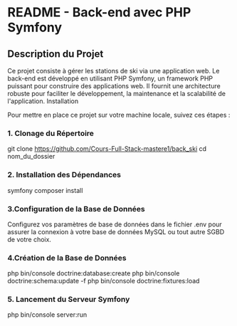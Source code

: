 # README - Back-end avec PHP Symfony

## Description du Projet

Ce projet consiste à gérer les stations de ski via une application web. Le back-end est développé en utilisant PHP Symfony, un framework PHP puissant pour construire des applications web. Il fournit une architecture robuste pour faciliter le développement, la maintenance et la scalabilité de l'application.
Installation

Pour mettre en place ce projet sur votre machine locale, suivez ces étapes :

### 1. Clonage du Répertoire

git clone https://github.com/Cours-Full-Stack-mastere1/back_ski
cd nom_du_dossier

### 2. Installation des Dépendances

symfony composer install

### 3.Configuration de la Base de Données

Configurez vos paramètres de base de données dans le fichier .env pour assurer la connexion à votre base de données MySQL ou tout autre SGBD de votre choix.

### 4.Création de la Base de Données

php bin/console doctrine:database:create
php bin/console doctrine:schema:update -f
php bin/console doctrine:fixtures:load

### 5. Lancement du Serveur Symfony

php bin/console server:run

